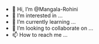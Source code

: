 - 👋 Hi, I’m @Mangala-Rohini
- 👀 I’m interested in ...
- 🌱 I’m currently learning ...
- 💞️ I’m looking to collaborate on ...
- 📫 How to reach me ...

<!---
Mangala-Rohini/Mangala-Rohini is a ✨ special ✨ repository because its `README.md` (this file) appears on your GitHub profile.
You can click the Preview link to take a look at your changes.
--->
